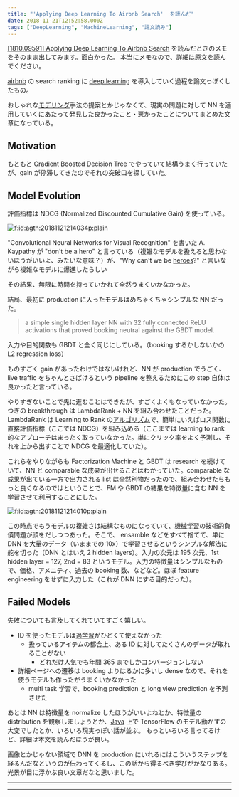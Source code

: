 ```yaml
---
title: "'Applying Deep Learning To Airbnb Search'  を読んだ"
date: 2018-11-21T12:52:58.000Z
tags: ["DeepLearning", "MachineLearning", "論文読み"]
---
```


<p><a href="https://arxiv.org/abs/1810.09591">[1810.09591] Applying Deep Learning To Airbnb Search</a> を読んだときのメモをそのまま出してみます。面白かった。
本当にメモなので、詳細は原文を読んでください。</p>

<p><a class="keyword" href="http://d.hatena.ne.jp/keyword/airbnb">airbnb</a> の search ranking に <a class="keyword" href="http://d.hatena.ne.jp/keyword/deep%20learning">deep learning</a> を導入していく過程を論文っぽくしたもの。</p>

<p>おしゃれな<a class="keyword" href="http://d.hatena.ne.jp/keyword/%A5%E2%A5%C7%A5%EA%A5%F3%A5%B0">モデリング</a>手法の提案とかじゃなくて、現実の問題に対して NN を適用していくにあたって発見した良かったこと・悪かったことについてまとめた文章になっている。</p>

<h2>Motivation</h2>

<p>もともと Gradient Boosted Decision Tree でやっていて結構うまく行っていたが、gain が停滞してきたのでそれの突破口を探していた。</p>

<h2>Model Evolution</h2>

<p>評価指標は NDCG (Normalized Discounted Cumulative Gain) を使っている。</p>

<p><span itemscope itemtype="http://schema.org/Photograph"><img src="https://cdn-ak.f.st-hatena.com/images/fotolife/a/agtn/20181121/20181121214034.png" alt="f:id:agtn:20181121214034p:plain" title="f:id:agtn:20181121214034p:plain" class="hatena-fotolife" itemprop="image"></span></p>

<p>"Convolutional Neural Networks for Visual Recognition" を書いた A. Kaypathy が "don't be a hero" と言っている（複雑なモデルを扱えると思わないほうがいいよ、みたいな意味？）が、"Why can't we be <a class="keyword" href="http://d.hatena.ne.jp/keyword/heroes">heroes</a>?" と言いながら複雑なモデルに爆進したらしい</p>

<p>その結果、無限に時間を持っていかれて全然うまくいかなかった。</p>

<p>結局、最初に production に入ったモデルはめちゃくちゃシンプルな NN だった。</p>

<blockquote><p>a simple single hidden layer NN with 32 fully connected ReLU activations that proved booking neutral against the GBDT model.</p></blockquote>

<p>入力や目的関数も GBDT と全く同じにしている。（booking するかしないかの L2 regression loss）</p>

<p>ものすごく gain があったわけではないけれど、NN が production でうごく、live traffic をちゃんとさばけるという pipeline を整えるためにこの step 自体は良かったと言っている。</p>

<p>やりすぎないことで先に進むことはできたが、すごくよくもなっていなかった。つぎの breakthrough は LambdaRank + NN を組み合わせたことだった。LambdaRank は Learning to Rank の<a class="keyword" href="http://d.hatena.ne.jp/keyword/%A5%A2%A5%EB%A5%B4%A5%EA%A5%BA%A5%E0">アルゴリズム</a>で、簡単にいえばロス関数に直接評価指標（ここでは NDCG）を組み込める（ここまでは learning to rank 的なアプローチはまったく取っていなかった。単にクリック率をよく予測し、それを上から出すことで NDCG を最適化していた）。</p>

<p>これらをやりながらも Factorization Machine と GBDT は research を続けていて、NN と comparable な成果が出せることはわかっていた。comparable な成果が出ている一方で出力される list は全然別物だったので、組み合わせたらもっと良くなるのではということで、FM や GBDT の結果を特徴量に含む NN を学習させて利用することにした。</p>

<p><span itemscope itemtype="http://schema.org/Photograph"><img src="https://cdn-ak.f.st-hatena.com/images/fotolife/a/agtn/20181121/20181121214010.png" alt="f:id:agtn:20181121214010p:plain" title="f:id:agtn:20181121214010p:plain" class="hatena-fotolife" itemprop="image"></span></p>

<p>この時点でもうモデルの複雑さは結構なものになっていて、<a class="keyword" href="http://d.hatena.ne.jp/keyword/%B5%A1%B3%A3%B3%D8%BD%AC">機械学習</a>の技術的負債問題が顔をだしつつあった。そこで、 ensamble などをすべて捨てて、単に DNN を大量のデータ（いままでの 10x）で学習させるというシンプルな解法に舵を切った（DNN とはいえ 2 hidden layers）。入力の次元は 195 次元、1st hidden layer = 127, 2nd = 83 というモデル。入力の特徴量はシンプルなもので、価格、アメニティ、過去の booking 数、などなど。ほぼ feature engineering をせずに入力した（これが DNN にする目的だった）。</p>

<h2>Failed Models</h2>

<p>失敗についても言及してくれていてすごく嬉しい。</p>

<ul>
<li>ID を使ったモデルは<a class="keyword" href="http://d.hatena.ne.jp/keyword/%B2%E1%B3%D8%BD%AC">過学習</a>がひどくて使えなかった

<ul>
<li>扱っているアイテムの都合上、ある ID に対してたくさんのデータが取れることがない

<ul>
<li>どれだけ人気でも年間 365 までしかコンバージョンしない</li>
</ul>
</li>
</ul>
</li>
<li>詳細ページへの遷移は booking よりはるかに多いし dense なので、それを使うモデルも作ったがうまくいかなかった

<ul>
<li>multi task 学習で、booking prediction と long view prediction を予測させた</li>
</ul>
</li>
</ul>

<p>あとは NN は特徴量を normalize したほうがいいよねとか、特徴量の distribution を観察しましょうとか、<a class="keyword" href="http://d.hatena.ne.jp/keyword/Java">Java</a> 上で TensorFlow のモデル動かすの大変でしたとか、いろいろ現実っぽい話が並ぶ。
もっといろいろ言ってるけど、詳細は本文を読んだほうが良い。</p>

<p>画像とかじゃない領域で DNN を production にいれるにはこういうステップを経るんだなというのが伝わってくるし、この話から得るべき学びがかなりある。光景が目に浮かぶ良い文章だなと思いました。</p>

---

---
